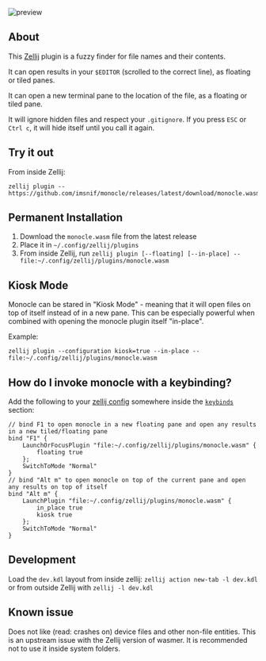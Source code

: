 

![preview](https://github.com/imsnif/monocle/assets/795598/67c0332c-cc05-4e59-88fa-b7f9d5e9472a)

## About
This [Zellij][zellij] plugin is a fuzzy finder for file names and their contents.

It can open results in your `$EDITOR` (scrolled to the correct line), as floating or tiled panes.

It can open a new terminal pane to the location of the file, as a floating or tiled pane.

It will ignore hidden files and respect your `.gitignore`. If you press `ESC` or `Ctrl c`, it will hide itself until you call it again.

[zellij]: https://github.com/zellij-org/zellij

## Try it out

From inside Zellij:
```
zellij plugin -- https://github.com/imsnif/monocle/releases/latest/download/monocle.wasm
```

## Permanent Installation
1. Download the `monocle.wasm` file from the latest release
2. Place it in `~/.config/zellij/plugins`
3. From inside Zellij, run `zellij plugin [--floating] [--in-place] -- file:~/.config/zellij/plugins/monocle.wasm`

## Kiosk Mode
Monocle can be stared in "Kiosk Mode" - meaning that it will open files on top of itself instead of in a new pane. This can be especially powerful when combined with opening the monocle plugin itself "in-place".

Example:
```
zellij plugin --configuration kiosk=true --in-place -- file:~/.config/zellij/plugins/monocle.wasm
```

## How do I invoke monocle with a keybinding?
Add the following to your [zellij config](https://zellij.dev/documentation/configuration.html) somewhere inside the [`keybinds`](https://zellij.dev/documentation/keybindings.html) section:
```kdl
// bind F1 to open monocle in a new floating pane and open any results in a new tiled/floating pane
bind "F1" {
    LaunchOrFocusPlugin "file:~/.config/zellij/plugins/monocle.wasm" {
        floating true
    };
    SwitchToMode "Normal"
}
// bind "Alt m" to open monocle on top of the current pane and open any results on top of itself
bind "Alt m" {
    LaunchPlugin "file:~/.config/zellij/plugins/monocle.wasm" {
        in_place true
        kiosk true
    };
    SwitchToMode "Normal"
}
```

## Development

Load the `dev.kdl` layout from inside zellij: `zellij action new-tab -l dev.kdl` or from outside Zellij with `zellij -l dev.kdl`

## Known issue
Does not like (read: crashes on) device files and other non-file entities. This is an upstream issue with the Zellij version of wasmer. It is recommended not to use it inside system folders.

